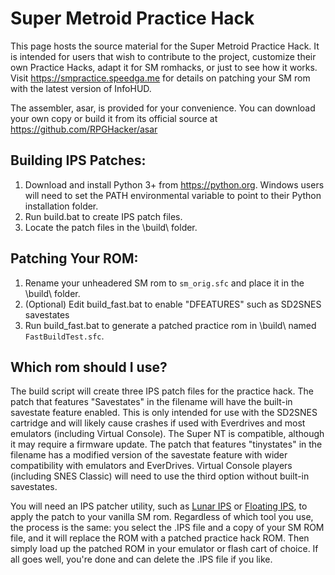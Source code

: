 # Super Metroid Practice Hack

This page hosts the source material for the Super Metroid Practice Hack. It is intended for users that wish to contribute to the project, customize their own Practice Hacks, adapt it for SM romhacks, or just to see how it works. Visit https://smpractice.speedga.me for details on patching your SM rom with the latest version of InfoHUD.

The assembler, asar, is provided for your convenience. You can download your own copy or build it from its official source at https://github.com/RPGHacker/asar

## Building IPS Patches:

1. Download and install Python 3+ from https://python.org. Windows users will need to set the PATH environmental variable to point to their Python installation folder.
2. Run build.bat to create IPS patch files.
3. Locate the patch files in the \build\ folder.

## Patching Your ROM:

1. Rename your unheadered SM rom to `sm_orig.sfc` and place it in the \build\ folder.
2. (Optional) Edit build_fast.bat to enable "DFEATURES" such as SD2SNES savestates
3. Run build_fast.bat to generate a patched practice rom in \build\ named `FastBuildTest.sfc`.

## Which rom should I use?

The build script will create three IPS patch files for the practice hack. The patch that features "Savestates" in the filename will have the built-in savestate feature enabled. This is only intended for use with the SD2SNES cartridge and will likely cause crashes if used with Everdrives and most emulators (including Virtual Console). The Super NT is compatible, although it may require a firmware update. The patch that features "tinystates" in the filename has a modified version of the savestate feature with wider compatibility with emulators and EverDrives. Virtual Console players (including SNES Classic) will need to use the third option without built-in savestates.

You will need an IPS patcher utility, such as [Lunar IPS](http://fusoya.eludevisibility.org/lips/) or [Floating IPS](https://www.romhacking.net/utilities/1040/), to apply the patch to your vanilla SM rom. Regardless of which tool you use, the process is the same: you select the .IPS file and a copy of your SM ROM file, and it will replace the ROM with a patched practice hack ROM. Then simply load up the patched ROM in your emulator or flash cart of choice. If all goes well, you're done and can delete the .IPS file if you like.
